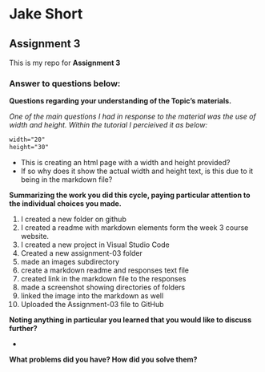 # Jake Short

## Assignment 3

This is my repo for **Assignment 3**

### Answer to questions below:


__Questions regarding your understanding of the Topic’s materials.__

*One of the main questions I had in response to the material was the use of width and height. Within the tutorial I percieived it as below:*

```html
width="20"
height="30"
```
- This is creating an html page with a width and height provided?
- If so why does it show the actual width and height text, is this due to it being in the markdown file?

**Summarizing the work you did this cycle, paying particular attention to the individual choices you made.**

1.  I created a new folder on github
2. I created a readme with markdown elements form the week 3 course website.
3.  I created a new project in Visual Studio Code
4.  Created a new assignment-03 folder
5.  made an images subdirectory
6.  create a markdown readme and responses text file
7.  created link in the markdown file to the responses
8.  made a screenshot showing directories of folders
9.  linked the image into the markdown as well
10.  Uploaded the Assignment-03 file to GitHub

__Noting anything in particular you learned that you would like to discuss further?__

-

**What problems did you have? How did you solve them?**

